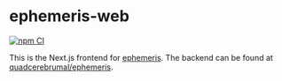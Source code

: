 # ephemeris-web
[![npm CI](https://github.com/quadcerebrumal/ephemeris-web/actions/workflows/npm.yml/badge.svg?branch=master)](https://github.com/quadcerebrumal/ephemeris-web/actions/workflows/npm.yml)

This is the Next.js frontend for [ephemeris](https://ephemeris.rakete.xyz/).
The backend can be found at
[quadcerebrumal/ephemeris](https://github.com/quadcerebrumal/ephemeris).
